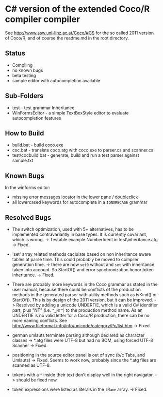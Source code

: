 # C# version of the extended Coco/R compiler compiler

See http://www.ssw.uni-linz.ac.at/Coco/#CS for the
so called 2011 version of Coco/R, and of course 
the readme.md in the root directory.


## Status

* Compiling
* no known bugs
* beta testing
* sample editor with autocompletion available

## Sub-Folders

* test - test grammar Inheritance
* WinFormsEditor - a simple TextBoxStyle editor to evaluate autocompletion features


## How to Build

* build.bat - build coco.exe 
* coc.bat - translate coco.atg with coco.exe to parser.cs and scanner.cs
* test/cocbuild.bat - generate, build and run a test parser against sample.txt


## Known Bugs

In the winforms editor:

* missing error messages locator in the lower pane / doubleclick
* all lowercased keywords for autocomplete in a `IGNORECASE` grammar


## Resolved Bugs

* The switch optimization, used with 5+ alternatives, 
  has to be implemented contravariantly in base types. 
  It is currently covariant, which is wrong.
  -> Testable example NumberIdent in test\inheritance.atg
  -> Fixed. 

* 'set' array related methods caclulate based on
  non inheritance aware tables at parse time.
  This could probably be moved to compiler
  generation time.
  -> there are now `set0` without and `set` with
  inheritance taken into account. So StartOf() and
  error synchronization honor token inheritance.
  -> Fixed.

* There are probably more keywords in the Coco grammar
  as stated in the user manual, because there could
  be conflicts of the production methods in the generated
  parser with utility methods such as isKind() or 
  StartOf(). This is by design of the 2011 version, but
  it can be improved.
  -> Resolved by adding a unicode UNDERTIE, which is a valid C#
  identifier part, plus "NT" (i.e. `"‿NT"`)
  to the production method name. As an UNDERTIE is no valid
  letter for a Coco/R production, there can be no more
  naming conflicts. See http://www.fileformat.info/info/unicode/category/Pc/list.htm
  -> Fixed.

* german umlauts terminate parsing although declared as character classes
  -> *.atg files were UTF-8 but had no BOM, using forced UTF-8 Scanner -> Fixed.

* positioning in the source editor panel is out of sync (b/c Tabs, and Umlauts)
  -> Fixed. Seems to work now, probably since the *.atg files are scanned as UTF-8.

* tokens with a `"` inside their text don't display well in the right navigator.
  -> should be fixed now.

* token expressions were listed as literals in the `tName` array. -> Fixed. 
